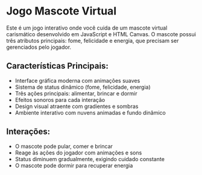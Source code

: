 # Jogo Mascote Virtual

Este é um jogo interativo onde você cuida de um mascote virtual carismático desenvolvido em JavaScript e HTML Canvas. O mascote possui três atributos principais: fome, felicidade e energia, que precisam ser gerenciados pelo jogador.

## Características Principais:
- Interface gráfica moderna com animações suaves
- Sistema de status dinâmico (fome, felicidade, energia)
- Três ações principais: alimentar, brincar e dormir
- Efeitos sonoros para cada interação
- Design visual atraente com gradientes e sombras
- Ambiente interativo com nuvens animadas e fundo dinâmico

## Interações:
- O mascote pode pular, comer e brincar
- Reage às ações do jogador com animações e sons
- Status diminuem gradualmente, exigindo cuidado constante
- O mascote pode dormir para recuperar energia
